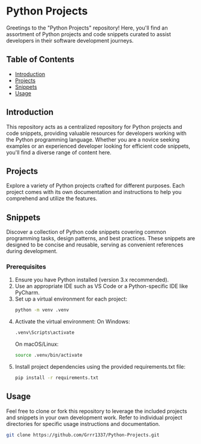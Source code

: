 # Python Projects

Greetings to the "Python Projects" repository! Here, you'll find an assortment of Python projects and code snippets curated to assist developers in their software development journeys.

## Table of Contents

- [Introduction](#introduction)
- [Projects](#projects)
- [Snippets](#snippets)
- [Usage](#usage)

## Introduction

This repository acts as a centralized repository for Python projects and code snippets, providing valuable resources for developers working with the Python programming language. Whether you are a novice seeking examples or an experienced developer looking for efficient code snippets, you'll find a diverse range of content here.

## Projects

Explore a variety of Python projects crafted for different purposes. Each project comes with its own documentation and instructions to help you comprehend and utilize the features.

## Snippets

Discover a collection of Python code snippets covering common programming tasks, design patterns, and best practices. These snippets are designed to be concise and reusable, serving as convenient references during development.

### Prerequisites

1. Ensure you have Python installed (version 3.x recommended).
2. Use an appropriate IDE such as VS Code or a Python-specific IDE like PyCharm.
3. Set up a virtual environment for each project:
    ```bash
    python -m venv .venv
    ```
4. Activate the virtual environment:
    On Windows:
    ```bash
    .venv\Scripts\activate
    ```
    On macOS/Linux:
    ```bash
    source .venv/bin/activate
    ```
5. Install project dependencies using the provided requirements.txt file:
    ```bash
    pip install -r requirements.txt
    ```

## Usage

Feel free to clone or fork this repository to leverage the included projects and snippets in your own development work. Refer to individual project directories for specific usage instructions and documentation.

```bash
git clone https://github.com/Grrr1337/Python-Projects.git
```
